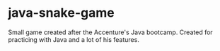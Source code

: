 # java-snake-game
Small game created after the Accenture's Java bootcamp.
Created for practicing with Java and a lot of his features.
